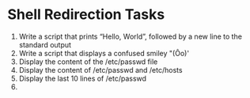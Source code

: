 # Shell Redirection Tasks
1. Write a script that prints “Hello, World”, followed by a new line to the standard output
2. Write a script that displays a confused smiley "(Ôo)' 
3. Display the content of the /etc/passwd file
4. Display the content of /etc/passwd and /etc/hosts
5. Display the last 10 lines of /etc/passwd
6.  
